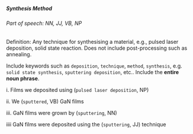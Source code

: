 ##### Synthesis Method

###### Part of speech: NN, JJ, VB, NP

Definition: Any technique for synthesising a material, e.g., pulsed laser deposition, solid state reaction. Does not include post-processing such as annealing.

Include keywords such as `deposition`, `technique`, `method`, `synthesis`, e.g. `solid state synthesis`, `sputtering deposition`, etc.. Include the **entire noun phrase**.

i. Films we deposited using (`pulsed laser deposition`, NP)

ii. We (`sputtered`, VB) GaN films

iii. GaN films were grown by (`sputtering`, NN)

iiii GaN films were deposited using the (`sputtering`, JJ) technique
